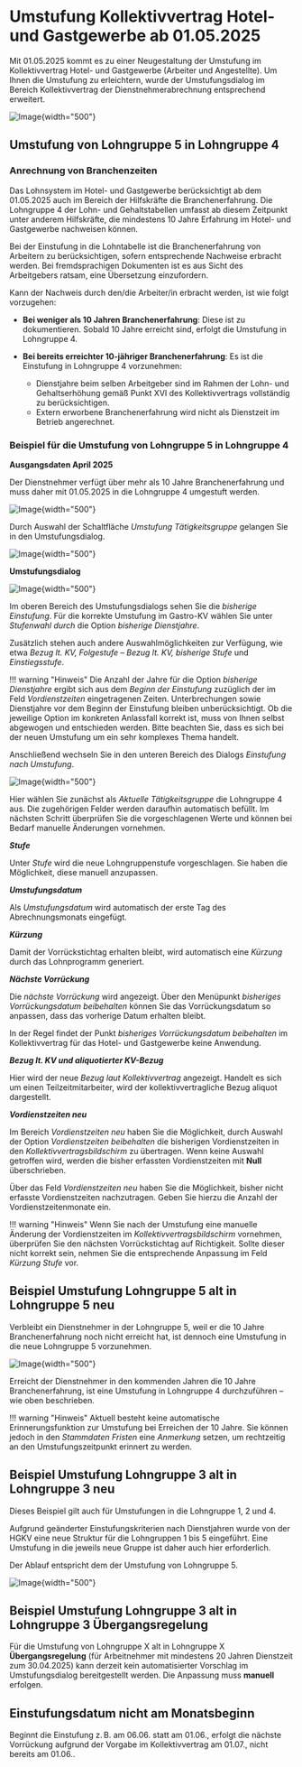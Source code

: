 # Umstufung Kollektivvertrag Hotel- und Gastgewerbe ab 01.05.2025

Mit 01.05.2025 kommt es zu einer Neugestaltung der Umstufung im Kollektivvertrag Hotel- und Gastgewerbe (Arbeiter und Angestellte). Um Ihnen die Umstufung zu erleichtern, wurde der Umstufungsdialog im Bereich Kollektivvertrag der Dienstnehmerabrechnung entsprechend erweitert.

![Image](img/image487.png){width="500"}

## Umstufung von Lohngruppe 5 in Lohngruppe 4

### Anrechnung von Branchenzeiten

Das Lohnsystem im Hotel- und Gastgewerbe berücksichtigt ab dem 01.05.2025 auch im Bereich der Hilfskräfte die Branchenerfahrung. Die Lohngruppe 4 der Lohn- und Gehaltstabellen umfasst ab diesem Zeitpunkt unter anderem Hilfskräfte, die mindestens 10 Jahre Erfahrung im Hotel- und Gastgewerbe nachweisen können.

Bei der Einstufung in die Lohntabelle ist die Branchenerfahrung von Arbeitern zu berücksichtigen, sofern entsprechende Nachweise erbracht werden. Bei fremdsprachigen Dokumenten ist es aus Sicht des Arbeitgebers ratsam, eine Übersetzung einzufordern.

Kann der Nachweis durch den/die Arbeiter/in erbracht werden, ist wie folgt vorzugehen:

- **Bei weniger als 10 Jahren Branchenerfahrung**: Diese ist zu dokumentieren. Sobald 10 Jahre erreicht sind, erfolgt die Umstufung in Lohngruppe 4.
- **Bei bereits erreichter 10-jähriger Branchenerfahrung**: Es ist die Einstufung in Lohngruppe 4 vorzunehmen:

    - Dienstjahre beim selben Arbeitgeber sind im Rahmen der Lohn- und Gehaltserhöhung gemäß Punkt XVI des Kollektivvertrags vollständig zu berücksichtigen.
    - Extern erworbene Branchenerfahrung wird nicht als Dienstzeit im Betrieb angerechnet.

### Beispiel für die Umstufung von Lohngruppe 5 in Lohngruppe 4

**Ausgangsdaten April 2025**

Der Dienstnehmer verfügt über mehr als 10 Jahre Branchenerfahrung und muss daher mit 01.05.2025 in die Lohngruppe 4 umgestuft werden.

![Image](img/image488.png){width="500"}

Durch Auswahl der Schaltfläche *Umstufung Tätigkeitsgruppe* gelangen Sie in den Umstufungsdialog.

![Image](img/image489.png){width="500"}

**Umstufungsdialog**

![Image](img/image490.png){width="500"}

Im oberen Bereich des Umstufungsdialogs sehen Sie die *bisherige Einstufung*. Für die korrekte Umstufung im Gastro-KV wählen Sie unter *Stufenwahl durch* die Option *bisherige Dienstjahre*.

Zusätzlich stehen auch andere Auswahlmöglichkeiten zur Verfügung, wie etwa *Bezug lt. KV, Folgestufe – Bezug lt. KV, bisherige Stufe* und *Einstiegsstufe*.

!!! warning "Hinweis"
    Die Anzahl der Jahre für die Option *bisherige Dienstjahre* ergibt sich aus dem *Beginn der Einstufung* zuzüglich der im Feld *Vordienstzeiten* eingetragenen Zeiten. Unterbrechungen sowie Dienstjahre vor dem Beginn der Einstufung bleiben unberücksichtigt. Ob die jeweilige Option im konkreten Anlassfall korrekt ist, muss von Ihnen selbst abgewogen und entschieden werden. Bitte beachten Sie, dass es sich bei der neuen Umstufung um ein sehr komplexes Thema handelt.

Anschließend wechseln Sie in den unteren Bereich des Dialogs *Einstufung nach Umstufung*.

![Image](img/image491.png){width="500"}

Hier wählen Sie zunächst als *Aktuelle Tätigkeitsgruppe* die Lohngruppe 4 aus. Die zugehörigen Felder werden daraufhin automatisch befüllt. Im nächsten Schritt überprüfen Sie die vorgeschlagenen Werte und können bei Bedarf manuelle Änderungen vornehmen.

***Stufe***

Unter *Stufe* wird die neue Lohngruppenstufe vorgeschlagen. Sie haben die Möglichkeit, diese manuell anzupassen.

***Umstufungsdatum***

Als *Umstufungsdatum* wird automatisch der erste Tag des Abrechnungsmonats eingefügt.

***Kürzung***

Damit der Vorrückstichtag erhalten bleibt, wird automatisch eine *Kürzung* durch das Lohnprogramm generiert.

***Nächste Vorrückung***

Die *nächste Vorrückung* wird angezeigt. Über den Menüpunkt *bisheriges Vorrückungsdatum beibehalten* können Sie das Vorrückungsdatum so anpassen, dass das vorherige Datum erhalten bleibt.

In der Regel findet der Punkt *bisheriges Vorrückungsdatum beibehalten* im Kollektivvertrag für das Hotel- und Gastgewerbe keine Anwendung.

***Bezug lt. KV und aliquotierter KV-Bezug***

Hier wird der neue *Bezug laut Kollektivvertrag* angezeigt. Handelt es sich um einen Teilzeitmitarbeiter, wird der kollektivvertragliche Bezug aliquot dargestellt.

***Vordienstzeiten neu***

Im Bereich *Vordienstzeiten neu* haben Sie die Möglichkeit, durch Auswahl der Option *Vordienstzeiten beibehalten* die bisherigen Vordienstzeiten in den *Kollektivvertragsbildschirm* zu übertragen. Wenn keine Auswahl getroffen wird, werden die bisher erfassten Vordienstzeiten mit **Null** überschrieben.

Über das Feld *Vordienstzeiten neu* haben Sie die Möglichkeit, bisher nicht erfasste Vordienstzeiten nachzutragen. Geben Sie hierzu die Anzahl der Vordienstzeitenmonate ein.

!!! warning "Hinweis"
    Wenn Sie nach der Umstufung eine manuelle Änderung der Vordienstzeiten im *Kollektivvertragsbildschirm* vornehmen, überprüfen Sie den nächsten Vorrückstichtag auf Richtigkeit. Sollte dieser nicht korrekt sein, nehmen Sie die entsprechende Anpassung im Feld *Kürzung Stufe* vor.

## Beispiel Umstufung Lohngruppe 5 alt in Lohngruppe 5 neu

Verbleibt ein Dienstnehmer in der Lohngruppe 5, weil er die 10 Jahre Branchenerfahrung noch nicht erreicht hat, ist dennoch eine Umstufung in die neue Lohngruppe 5 vorzunehmen.

![Image](img/image492.png){width="500"}

Erreicht der Dienstnehmer in den kommenden Jahren die 10 Jahre Branchenerfahrung, ist eine Umstufung in Lohngruppe 4 durchzuführen – wie oben beschrieben.

!!! warning "Hinweis"
    Aktuell besteht keine automatische Erinnerungsfunktion zur Umstufung bei Erreichen der 10 Jahre. Sie können jedoch in den *Stammdaten Fristen* eine *Anmerkung* setzen, um rechtzeitig an den Umstufungszeitpunkt erinnert zu werden.

## Beispiel Umstufung Lohngruppe 3 alt in Lohngruppe 3 neu

Dieses Beispiel gilt auch für Umstufungen in die Lohngruppe 1, 2 und 4.

Aufgrund geänderter Einstufungskriterien nach Dienstjahren wurde von der HGKV eine neue Struktur für die Lohngruppen 1 bis 5 eingeführt. Eine Umstufung in die jeweils neue Gruppe ist daher auch hier erforderlich.

Der Ablauf entspricht dem der Umstufung von Lohngruppe 5.

![Image](img/image493.png){width="500"}

## Beispiel Umstufung Lohngruppe 3 alt in Lohngruppe 3 Übergangsregelung

Für die Umstufung von Lohngruppe X alt in Lohngruppe X **Übergangsregelung** (für Arbeitnehmer mit mindestens 20 Jahren Dienstzeit zum 30.04.2025) kann derzeit kein automatisierter Vorschlag im Umstufungsdialog bereitgestellt werden. Die Anpassung muss **manuell** erfolgen.

## Einstufungsdatum nicht am Monatsbeginn

Beginnt die Einstufung z. B. am 06.06. statt am 01.06., erfolgt die nächste Vorrückung aufgrund der Vorgabe im Kollektivvertrag am 01.07., nicht bereits am 01.06..